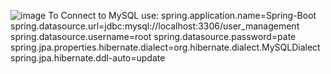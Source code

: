 ![image](https://github.com/user-attachments/assets/50d716af-1c0f-42a1-ba11-14ce6ec4cd34)
To Connect to MySQL use:
spring.application.name=Spring-Boot
spring.datasource.url=jdbc:mysql://localhost:3306/user_management
spring.datasource.username=root
spring.datasource.password=pate
spring.jpa.properties.hibernate.dialect=org.hibernate.dialect.MySQLDialect
spring.jpa.hibernate.ddl-auto=update
